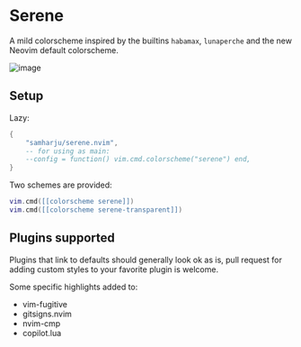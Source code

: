 # Serene

A mild colorscheme inspired by the builtins `habamax`, `lunaperche` and the new Neovim default
colorscheme.

![image](https://github.com/user-attachments/assets/ebb588ea-289d-4a3a-bc42-7523830bc8f8)

## Setup

Lazy:

```lua
{
    "samharju/serene.nvim",
    -- for using as main:
    --config = function() vim.cmd.colorscheme("serene") end,
}
```

Two schemes are provided:

```lua
vim.cmd([[colorscheme serene]])
vim.cmd([[colorscheme serene-transparent]])
```


## Plugins supported

Plugins that link to defaults should generally look ok as is, pull request for adding custom 
styles to your favorite plugin is welcome.

Some specific highlights added to:

- vim-fugitive
- gitsigns.nvim
- nvim-cmp
- copilot.lua
